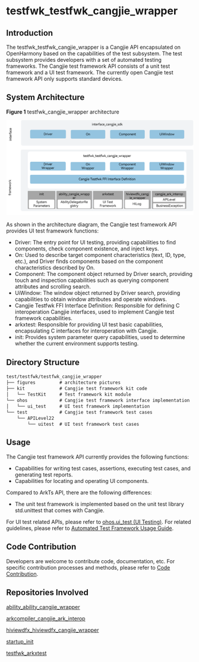 # testfwk_testfwk_cangjie_wrapper

## Introduction

The testfwk_testfwk_cangjie_wrapper is a Cangjie API encapsulated on OpenHarmony based on the capabilities of the test subsystem. The test subsystem provides developers with a set of automated testing frameworks. The Cangjie test framework API consists of a unit test framework and a UI test framework. The currently open Cangjie test framework API only supports standard devices.

## System Architecture

**Figure 1** testfwk_cangjie_wrapper architecture

![testfwk_cangjie_wrapper architecture](figures/testfwk_cangjie_wrapper_architecture_en.png)

As shown in the architecture diagram, the Cangjie test framework API provides UI test framework functions:

- Driver: The entry point for UI testing, providing capabilities to find components, check component existence, and inject keys.
- On: Used to describe target component characteristics (text, ID, type, etc.), and Driver finds components based on the component characteristics described by On.
- Component: The component object returned by Driver search, providing touch and inspection capabilities such as querying component attributes and scrolling search.
- UiWindow: The window object returned by Driver search, providing capabilities to obtain window attributes and operate windows.
- Cangjie Testfwk FFI Interface Definition: Responsible for defining C interoperation Cangjie interfaces, used to implement Cangjie test framework capabilities.
- arkxtest: Responsible for providing UI test basic capabilities, encapsulating C interfaces for interoperation with Cangjie.
- init: Provides system parameter query capabilities, used to determine whether the current environment supports testing.

## Directory Structure

```
test/testfwk/testfwk_cangjie_wrapper
├── figures         # architecture pictures
├── kit             # Cangjie test framework kit code
│   └── TestKit     # Test framework kit module
└── ohos            # Cangjie test framework interface implementation
│   └── ui_test     # UI test framework implementation
└── test            # Cangjie test framework test cases
    └── APILevel22
        └── uitest  # UI test framework test cases
```

## Usage

The Cangjie test framework API currently provides the following functions:

- Capabilities for writing test cases, assertions, executing test cases, and generating test reports.
- Capabilities for locating and operating UI components.

Compared to ArkTs API, there are the following differences:

- The unit test framework is implemented based on the unit test library std.unittest that comes with Cangjie.

For UI test related APIs, please refer to [ohos.ui_test (UI Testing)](https://gitcode.com/openharmony-sig/arkcompiler_cangjie_ark_interop/blob/master/doc/API_Reference/source_en/apis/TestKit/cj-apis-ui_test.md). For related guidelines, please refer to [Automated Test Framework Usage Guide](https://gitcode.com/openharmony-sig/arkcompiler_cangjie_ark_interop/blob/master/doc/Dev_Guide/source_en/application-test/cj-arkxtest-guidelines.md).

## Code Contribution

Developers are welcome to contribute code, documentation, etc. For specific contribution processes and methods, please refer to [Code Contribution](https://gitcode.com/openharmony/docs/blob/master/en/contribute/code-contribution.md).

## Repositories Involved

[ability_ability_cangjie_wrapper](https://gitcode.com/openharmony-sig/ability_ability_cangjie_wrapper)

[arkcompiler_cangjie_ark_interop](https://gitcode.com/openharmony-sig/arkcompiler_cangjie_ark_interop)

[hiviewdfx_hiviewdfx_cangjie_wrapper](https://gitcode.com/openharmony-sig/hiviewdfx_hiviewdfx_cangjie_wrapper)

[startup_init](https://gitcode.com/openharmony/startup_init)

[testfwk_arkxtest](https://gitcode.com/openharmony/testfwk_arkxtest)